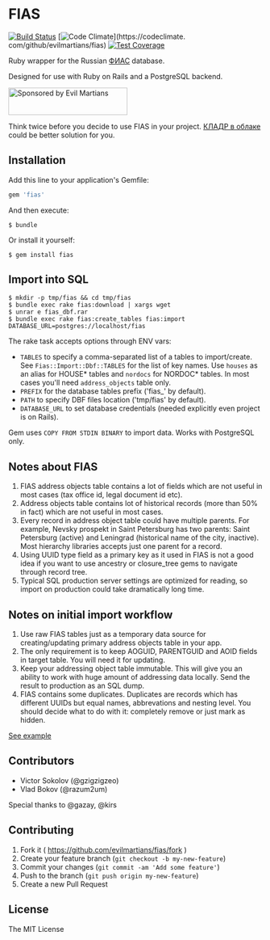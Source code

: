 # FIAS

[![Build Status](https://travis-ci.org/evilmartians/fias.svg)](http://travis-ci.org/evilmartians/fias)
[![Code Climate](https://codeclimate.com/github/evilmartians/fias/badges/gpa.svg)](https://codeclimate.
com/github/evilmartians/fias)
[![Test Coverage](https://codeclimate.com/github/evilmartians/fias/badges/coverage.svg)](https://codeclimate.com/github/evilmartians/fias)

Ruby wrapper for the Russian [ФИАС](http://fias.nalog.ru) database.

Designed for use with Ruby on Rails and a PostgreSQL backend.

<a href="https://evilmartians.com/?utm_source=fias-gem">
<img src="https://evilmartians.com/badges/sponsored-by-evil-martians.svg" alt="Sponsored by Evil Martians" width="236" height="54">
</a>

Think twice before you decide to use FIAS in your project. [КЛАДР в облаке](https://kladr-api.ru/) could be better solution for you.

## Installation

Add this line to your application's Gemfile:

```ruby
gem 'fias'
```

And then execute:

    $ bundle

Or install it yourself:

    $ gem install fias

## Import into SQL

    $ mkdir -p tmp/fias && cd tmp/fias
    $ bundle exec rake fias:download | xargs wget
    $ unrar e fias_dbf.rar
    $ bundle exec rake fias:create_tables fias:import DATABASE_URL=postgres://localhost/fias

The rake task accepts options through ENV vars:

* `TABLES` to specify a comma-separated list of a tables to import/create. See `Fias::Import::Dbf::TABLES` for the list of key names. Use `houses` as an alias for HOUSE* tables and `nordocs` for NORDOC* tables. In most cases you'll need `address_objects` table only.
* `PREFIX` for the database tables prefix ('fias_' by default).
* `PATH` to specify DBF files location ('tmp/fias' by default).
* `DATABASE_URL` to set database credentials (needed explicitly even project is on Rails).

Gem uses `COPY FROM STDIN BINARY` to import data. Works with PostgreSQL only.

## Notes about FIAS

1. FIAS address objects table contains a lot of fields which are not useful in most cases (tax office id, legal document id etc).
2. Address objects table contains lot of historical records (more than 50% in fact) which are not useful in most cases.
3. Every record in address object table could have multiple parents. For example, Nevsky prospekt in Saint Petersburg has two parents: Saint Petersburg (active) and Leningrad (historical name of the city, inactive). Most hierarchy libraries accepts just one parent for a record.
4. Using UUID type field as a primary key as it used in FIAS is not a good idea if you want to use ancestry or closure_tree gems to navigate through record tree.
5. Typical SQL production server settings are optimized for reading, so import on production could take dramatically long time.

## Notes on initial import workflow

1. Use raw FIAS tables just as a temporary data source for creating/updating primary address objects table in your app.
2. The only requirement is to keep AOGUID, PARENTGUID and AOID fields in target table. You will need it for updating.
3. Keep your addressing object table immutable. This will give you an ability to work with huge amount of addressing data locally. Send the result to production as an SQL dump.
4. FIAS contains some duplicates. Duplicates are records which has different UUIDs but equal names, abbrevations and nesting level. You should decide what to do with it: completely remove or just mark as hidden.

[See example](examples/create.rb)

## Contributors

* Victor Sokolov (@gzigzigzeo)
* Vlad Bokov (@razum2um)

Special thanks to @gazay, @kirs

## Contributing

1. Fork it ( https://github.com/evilmartians/fias/fork )
2. Create your feature branch (`git checkout -b my-new-feature`)
3. Commit your changes (`git commit -am 'Add some feature'`)
4. Push to the branch (`git push origin my-new-feature`)
5. Create a new Pull Request


## License

The MIT License
